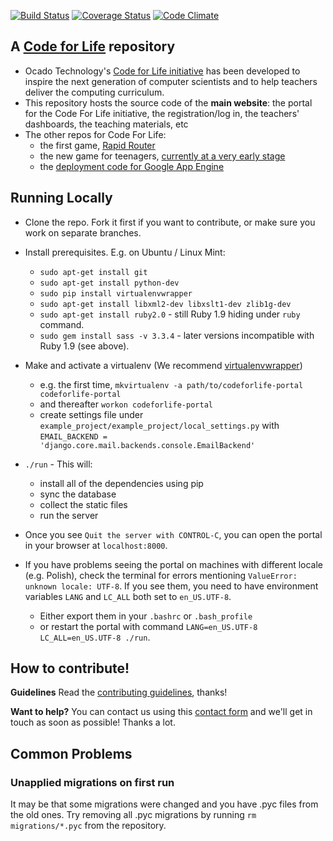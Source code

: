 [![Build Status](https://travis-ci.org/ocadotechnology/codeforlife-portal.svg?branch=master)](https://travis-ci.org/ocadotechnology/codeforlife-portal)
[![Coverage Status](https://coveralls.io/repos/ocadotechnology/codeforlife-portal/badge.svg?branch=master&service=github)](https://coveralls.io/github/ocadotechnology/codeforlife-portal?branch=master)
[![Code Climate](https://codeclimate.com/github/ocadotechnology/codeforlife-portal/badges/gpa.svg)](https://codeclimate.com/github/ocadotechnology/codeforlife-portal)

## A  [Code for Life](https://www.codeforlife.education/) repository
* Ocado Technology's [Code for Life initiative](https://www.codeforlife.education/) has been developed to inspire the next generation of computer scientists and to help teachers deliver the computing curriculum.
* This repository hosts the source code of the **main website**: the portal for the Code For Life initiative, the registration/log in, the teachers' dashboards, the teaching materials, etc
* The other repos for Code For Life:
    * the first game, [Rapid Router](https://github.com/ocadotechnology/rapid-router)
    * the new game for teenagers, [currently at a very early stage](https://github.com/ocadotechnology/aimmo)
    * the [deployment code for Google App Engine](https://github.com/ocadotechnology/codeforlife-deploy-appengine)

## Running Locally
* Clone the repo. Fork it first if you want to contribute, or make sure you work on separate branches.
* Install prerequisites. E.g. on Ubuntu / Linux Mint:
    * `sudo apt-get install git`
    * `sudo apt-get install python-dev`
    * `sudo pip install virtualenvwrapper`
    * `sudo apt-get install libxml2-dev libxslt1-dev zlib1g-dev`
    * `sudo apt-get install ruby2.0` - still Ruby 1.9 hiding under `ruby` command.
    * `sudo gem install sass -v 3.3.4` - later versions incompatible with Ruby 1.9 (see above).
* Make and activate a virtualenv (We recommend [virtualenvwrapper](http://virtualenvwrapper.readthedocs.org/en/latest/index.html))
    * e.g. the first time, `mkvirtualenv -a path/to/codeforlife-portal codeforlife-portal`
    * and thereafter `workon codeforlife-portal`
    * create settings file under `example_project/example_project/local_settings.py` with `EMAIL_BACKEND = 'django.core.mail.backends.console.EmailBackend'`
* `./run` - This will:
    * install all of the dependencies using pip
    * sync the database
    * collect the static files
    * run the server
* Once you see `Quit the server with CONTROL-C`, you can open the portal in your browser at `localhost:8000`.

* If you have problems seeing the portal on machines with different locale (e.g. Polish), check the terminal for errors mentioning `ValueError: unknown locale: UTF-8`. If you see them, you need to have environment variables `LANG` and `LC_ALL` both set to `en_US.UTF-8`.
    * Either export them in your `.bashrc` or `.bash_profile`
    * or restart the portal with command `LANG=en_US.UTF-8 LC_ALL=en_US.UTF-8 ./run`.

## How to contribute!
__Guidelines__ Read the [contributing guidelines](CONTRIBUTING.md), thanks!

__Want to help?__ You can contact us using this [contact form][c4l-contact-form] and we'll get in touch as soon as possible! Thanks a lot.

## Common Problems
### Unapplied migrations on first run
It may be that some migrations were changed and you have .pyc files from the old ones. Try removing all .pyc migrations by running `rm migrations/*.pyc` from the repository.

[c4l-contact-form]: https://www.codeforlife.education/help/#contact
